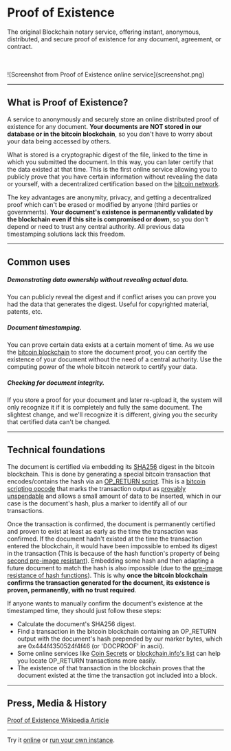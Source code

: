 # Proof of Existence

The original Blockchain notary service, offering instant, anonymous, distributed, and secure proof of existence for any document, agreement, or contract.

<br />
<br />
![Screenshot from Proof of Existence online service](screenshot.png)

---

## What is Proof of Existence?

A service to anonymously and securely store an online distributed proof of existence for any document. **Your documents are NOT stored in our database or in the bitcoin blockchain**, so you don't have to worry about your data being accessed by others.

What is stored is a cryptographic digest of the file, linked to the time in which you submitted the document. In this way, you can later certify that the data existed at that time. This is the first online service allowing you to publicly prove that you have certain information without revealing the data or yourself, with a decentralized certification based on the [bitcoin network](http://bitcoin.org/).

The key advantages are anonymity, privacy, and getting a decentralized
proof which can't be erased or modified by anyone (third parties or
governments). **Your document's existence is permanently validated by
the blockchain even if this site is compromised or down**, so you don't
depend or need to trust any central authority. All previous data
timestamping solutions lack this freedom.


---


## Common uses


##### Demonstrating data ownership without revealing actual data.

You can publicly reveal the digest and if conflict arises you can prove
you had the data that generates the digest. Useful for copyrighted
material, patents, etc.

##### Document timestamping.

You can prove certain data exists at a certain moment of time. As we use
the [bitcoin blockchain](https://blockchain.info/) to store the document
proof, you can certify the existence of your document without the need
of a central authority. Use the computing power of the whole bitcoin
network to certify your data.

##### Checking for document integrity.

If you store a proof for your document and later re-upload it, the
system will only recognize it if it is completely and fully the same
document. The slightest change, and we'll recognize it is different,
giving you the security that certified data can't be changed.

---

## Technical foundations

The document is certified via embedding its
[SHA256](https://en.wikipedia.org/wiki/SHA-2) digest in the bitcoin
blockchain. This is done by generating a special bitcoin transaction
that encodes/contains the hash via an [OP\_RETURN
script](https://en.bitcoin.it/wiki/OP_RETURN). This is a [bitcoin
scripting opcode](https://en.bitcoin.it/wiki/Script) that marks the
transaction output as [provably
unspendable](https://en.bitcoin.it/wiki/Script#Provably_Unspendable.2FPrunable_Outputs)
and allows a small amount of data to be inserted, which in our case is
the document's hash, plus a marker to identify all of our transactions.

Once the transaction is confirmed, the document is permanently certified
and proven to exist at least as early as the time the transaction was
confirmed. If the document hadn't existed at the time the transaction
entered the blockchain, it would have been impossible to embed its
digest in the transaction (This is because of the hash function's
property of being [second pre-image
resistant](http://en.wikipedia.org/wiki/Cryptographic_hash_function#Properties)).
Embedding some hash and then adapting a future document to match the
hash is also impossible (due to the [pre-image resistance of hash
functions](http://en.wikipedia.org/wiki/Cryptographic_hash_function#Properties)).
This is why **once the bitcoin blockchain confirms the transaction
generated for the document, its existence is proven, permanently, with
no trust required**.

If anyone wants to manually confirm the document's existence at the
timestamped time, they should just follow these steps:

-   Calculate the document's SHA256 digest.
-   Find a transaction in the bitcoin blockchain containing an
    OP_RETURN output with the document's hash prepended by our marker
    bytes, which are 0x444f4350524f4f46 (or 'DOCPROOF' in ascii).
-   Some online services like [Coin Secrets](http://coinsecrets.org/) or
    [blockchain.info's list](https://blockchain.info/strange-transactions) can help you locate OP_RETURN transactions more easily.
-   The existence of that transaction in the blockchain proves that the
    document existed at the time the transaction got included into a
    block.

---

## Press, Media & History

[Proof of Existence Wikipedia
Article](https://en.wikipedia.org/wiki/Proof_of_Existence)


---

Try it [online](http://proofofexistence.com) or [run your own instance](get-started.md).
